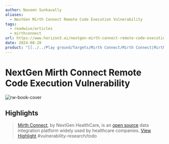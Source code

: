 ```yaml
---
author: Naveen Sunkavally
aliases:
  - NextGen Mirth Connect Remote Code Execution Vulnerability
tags:
  - readwise/articles
  - mirthconnect
url: https://www.horizon3.ai/nextgen-mirth-connect-remote-code-execution-vulnerability-cve-2023-43208/
date: 2024-08-20
product: "[[../../Play ground/Targets/Mirth Connect/Mirth Connect|Mirth Connect]]"
---
```

# NextGen Mirth Connect Remote Code Execution Vulnerability

![rw-book-cover](https://p7i3u3x3.rocketcdn.me/wp-content/uploads/2023/10/1200x627-Red-Team-Blog-Mirth_231025.jpg)

## Highlights


> [Mirth Connect](https://www.nextgen.com/solutions/interoperability/mirth-integration-engine), by NextGen HealthCare, is an [open source](https://github.com/nextgenhealthcare/connect) data integration platform widely used by healthcare companies.
> [View Highlight](https://read.readwise.io/read/01hdzw4fy7zx73g4tk73t5p0q6)
> #vulnerability-research/todo 
